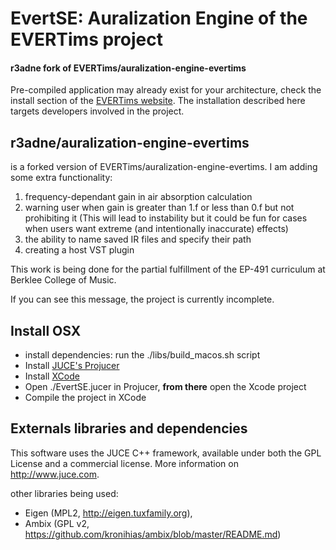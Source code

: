 # EvertSE: Auralization Engine of the EVERTims project

#### r3adne fork of EVERTims/auralization-engine-evertims

Pre-compiled application may already exist for your architecture, check the install section of the [EVERTims website](https://evertims.github.io/website).  The installation described here targets developers involved in the project.

## r3adne/auralization-engine-evertims
is a forked version of EVERTims/auralization-engine-evertims. I am adding some extra functionality:

1. frequency-dependant gain in air absorption calculation
1. warning user when gain is greater than 1.f or less than 0.f but not prohibiting it (This will lead to instability but it could be fun for cases when users want extreme (and intentionally inaccurate) effects)
1. the ability to name saved IR files and specify their path
1. creating a host VST plugin

This work is being done for the partial fulfillment of the EP-491 curriculum at Berklee College of Music. 

If you can see this message, the project is currently incomplete. 


## Install OSX

* install dependencies: run the ./libs/build_macos.sh script
* Install [JUCE's Projucer](http://www.juce.com/)
* Install [XCode](https://developer.apple.com/xcode/)
* Open ./EvertSE.jucer in Projucer, **from there** open the Xcode project
* Compile the project in XCode

## Externals libraries and dependencies

This software uses the JUCE C++ framework, available under both the GPL License and a commercial license. More information on http://www.juce.com.

other libraries being used:
* Eigen (MPL2, http://eigen.tuxfamily.org), 
* Ambix (GPL v2, https://github.com/kronihias/ambix/blob/master/README.md)
